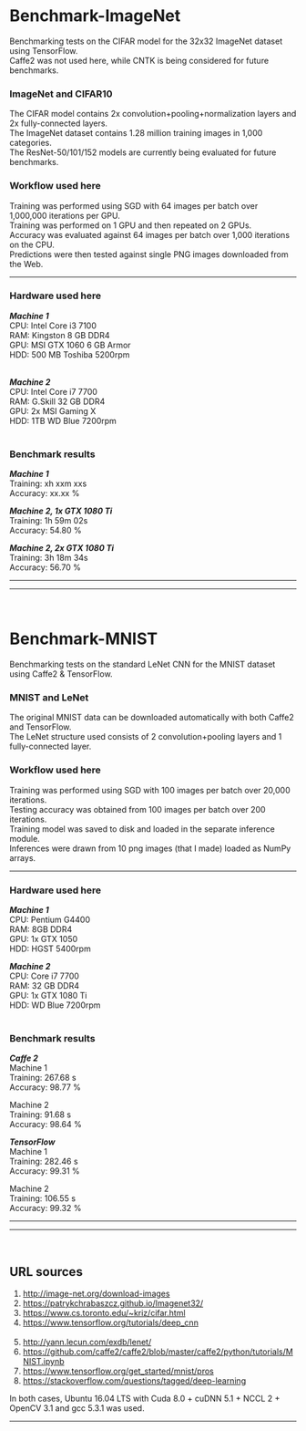 # Benchmark-ImageNet 
Benchmarking tests on the CIFAR model for the 32x32 ImageNet dataset using TensorFlow. <br /> 
Caffe2 was not used here, while CNTK is being considered for future benchmarks. 

### ImageNet and CIFAR10 
The CIFAR model contains 2x convolution+pooling+normalization layers and 2x fully-connected layers. <br /> 
The ImageNet dataset contains 1.28 million training images in 1,000 categories. <br /> 
The ResNet-50/101/152 models are currently being evaluated for future benchmarks. 

### Workflow used here 
Training was performed using SGD with 64 images per batch over 1,000,000 iterations per GPU. <br /> 
Training was performed on 1 GPU and then repeated on 2 GPUs. <br /> 
Accuracy was evaluated against 64 images per batch over 1,000 iterations on the CPU. <br /> 
Predictions were then tested against single PNG images downloaded from the Web. 
<hr />

### Hardware used here 
___Machine 1___ <br /> 
CPU: Intel Core i3 7100 <br /> 
RAM: Kingston 8 GB DDR4 <br /> 
GPU: MSI GTX 1060 6 GB Armor <br /> 
HDD: 500 MB Toshiba 5200rpm <br /> 
<br /> 

___Machine 2___ <br /> 
CPU: Intel Core i7 7700 <br /> 
RAM: G.Skill 32 GB DDR4 <br /> 
GPU: 2x MSI Gaming X <br /> 
HDD: 1TB WD Blue 7200rpm <br /> 
<br /> 

### Benchmark results 
___Machine 1___ <br /> 
Training: xh xxm xxs <br /> 
Accuracy: xx.xx % <br /> 

___Machine 2, 1x GTX 1080 Ti___ <br /> 
Training: 1h 59m 02s <br /> 
Accuracy: 54.80 % <br /> 

___Machine 2, 2x GTX 1080 Ti___ <br /> 
Training: 3h 18m 34s <br /> 
Accuracy: 56.70 % <br /> 
<hr /><hr /><br /> 


# Benchmark-MNIST
Benchmarking tests on the standard LeNet CNN for the MNIST dataset using Caffe2 &amp; TensorFlow. 

### MNIST and LeNet 
The original MNIST data can be downloaded automatically with both Caffe2 and TensorFlow. <br /> 
The LeNet structure used consists of 2 convolution+pooling layers and 1 fully-connected layer. 

### Workflow used here 
Training was performed using SGD with 100 images per batch over 20,000 iterations. <br /> 
Testing accuracy was obtained from 100 images per batch over 200 iterations. <br /> 
Training model was saved to disk and loaded in the separate inference module. <br /> 
Inferences were drawn from 10 png images (that I made) loaded as NumPy arrays. 
<hr />

### Hardware used here 
___Machine 1___ <br /> 
CPU: Pentium G4400 <br /> 
RAM: 8GB DDR4 <br /> 
GPU: 1x GTX 1050 <br /> 
HDD: HGST 5400rpm <br /> 

___Machine 2___ <br /> 
CPU: Core i7 7700 <br /> 
RAM: 32 GB DDR4 <br /> 
GPU: 1x GTX 1080 Ti <br /> 
HDD: WD Blue 7200rpm <br /> 
<br /> 

### Benchmark results 
___Caffe 2___ <br /> 
Machine 1 <br /> 
Training: 267.68 s <br /> 
Accuracy: 98.77 % <br /> 

Machine 2 <br /> 
Training: 91.68 s <br /> 
Accuracy: 98.64 % <br /> 

___TensorFlow___ <br /> 
Machine 1 <br /> 
Training: 282.46 s <br /> 
Accuracy: 99.31 % <br /> 

Machine 2 <br /> 
Training: 106.55 s <br /> 
Accuracy: 99.32 % <br /> 
<hr /><hr /><br/>  

## URL sources 
1. http://image-net.org/download-images <br /> 
2. https://patrykchrabaszcz.github.io/Imagenet32/ <br /> 
3. https://www.cs.toronto.edu/~kriz/cifar.html <br /> 
4. https://www.tensorflow.org/tutorials/deep_cnn <br /> <br /> 
5. http://yann.lecun.com/exdb/lenet/ <br /> 
6. https://github.com/caffe2/caffe2/blob/master/caffe2/python/tutorials/MNIST.ipynb <br /> 
7. https://www.tensorflow.org/get_started/mnist/pros <br /> 
8. https://stackoverflow.com/questions/tagged/deep-learning <br /> 

In both cases, Ubuntu 16.04 LTS with Cuda 8.0 + cuDNN 5.1 + NCCL 2 + OpenCV 3.1 and gcc 5.3.1 was used. 
<hr /> 


